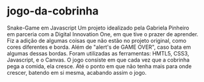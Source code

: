 # jogo-da-cobrinha
Snake-Game em Javascript
Um projeto idealizado pela Gabriela Pinheiro em parceria com a Digital Innovation One, em que tive o prazer de aprender. Fiz a adição de algumas coisas que não estão no projeto original, como cores diferentes e borda. Além de "alert's de GAME OVER", caso bata em algumas dessas bordas.
Foram utilizadas as ferramentas: HMTL5, CSS3, Javascript, e o Canvas.
O jogo consiste em que cada vez que a cobrinha pega a comida, ela cresce. Até o ponto em que não tenha mais para onde crescer, batendo em si mesma, acabando assim o jogo.
